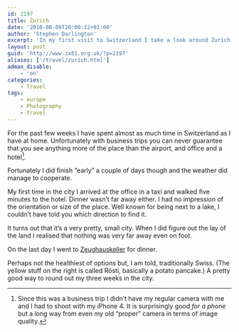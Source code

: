 ```yaml
---
id: 2197
title: Zurich
date: '2010-08-09T20:00:22+01:00'
author: 'Stephen Darlington'
excerpt: 'In my first visit to Switzerland I take a look around Zurich.'
layout: post
guid: 'http://www.zx81.org.uk/?p=2197'
aliases: ['/travel/zurich.html']
adman_disable:
    - 'on'
categories:
    - Travel
tags:
    - europe
    - Photography
    - Travel
---
```


For the past few weeks I have spent almost as much time in Switzerland as I have at home. Unfortunately with business trips you can never guarantee that you see anything more of the place than the airport, and office and a hotel[^1].

Fortunately I did finish “early” a couple of days though and the weather did manage to cooperate.

My first time in the city I arrived at the office in a taxi and walked five minutes to the hotel. Dinner wasn’t far away either. I had no impression of the orientation or size of the place. Well known for being next to a lake, I couldn’t have told you which direction to find it.

It turns out that it’s a very pretty, small city. When I did figure out the lay of the land I realised that nothing was very far away even on foot.

On the last day I went to [Zeughauskeller](http://www.zeughauskeller.ch/) for dinner.

Perhaps not the healthiest of options but, I am told, traditionally Swiss. (The yellow stuff on the right is called Rösti, basically a potato pancake.) A pretty good way to round out my three weeks in the city.
[^1]: Since this was a business trip I didn’t have my regular camera with me and I had to shoot with my iPhone 4. It is surprisingly good *for a phone* but a long way from even my old “proper” camera in terms of image quality.
